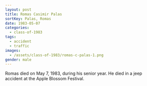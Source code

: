 ```yaml
---
layout: post
title: Romas Casimir Palas
sortKey: Palas, Romas
date: 1983-05-07
categories:
  - class-of-1983
tags:
  - accident
  - traffic
images:
  - /assets/class-of-1983/romas-c-palas-1.png
gender: male
---
```

Romas died on May 7, 1983, during his senior year.  He died in a jeep accident at the Apple Blossom Festival.
